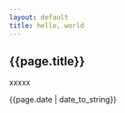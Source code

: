 ```yaml
---
layout: default
title: hello, world
---
```


<h2>{{page.title}}</h2>
<p>xxxxx</p>
<p>{{page.date | date_to_string}}</p>


